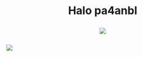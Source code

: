 
<h1 align="center">Halo pa4anbl
  
  ![](https://media.tenor.com/cyORI7kwShQAAAAi/shigure-ui-dance.gif) 
  </h1>
 
 ![](https://count.getloli.com/get/@insage1337)

